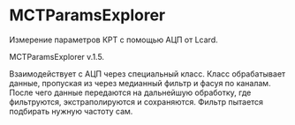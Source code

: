 MCTParamsExplorer
=================

Измерение параметров КРТ с помощью АЦП от Lcard.

MCTParamsExplorer v.1.5.

Взаимодействует с АЦП через специальный класс.
Класс обрабатывает данные, пропуская из через медианный фильтр и фасуя по каналам.
После чего данные передаются на дальнейшую обработку, где фильтруются, экстраполируются и сохраняются.
Фильтр пытается подбирать нужную частоту сам.

